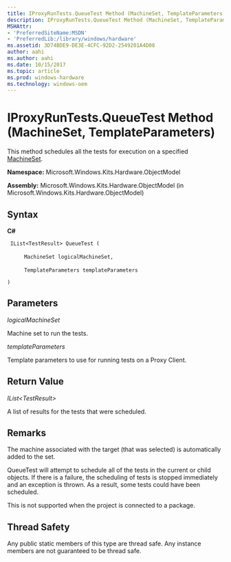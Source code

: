 ```yaml
---
title: IProxyRunTests.QueueTest Method (MachineSet, TemplateParameters)
description: IProxyRunTests.QueueTest Method (MachineSet, TemplateParameters)
MSHAttr:
- 'PreferredSiteName:MSDN'
- 'PreferredLib:/library/windows/hardware'
ms.assetid: 3D74BDE9-DE3E-4CFC-92D2-2549201A4D08
author: aahi
ms.author: aahi
ms.date: 10/15/2017
ms.topic: article
ms.prod: windows-hardware
ms.technology: windows-oem
---
```


# IProxyRunTests.QueueTest Method (MachineSet, TemplateParameters)


This method schedules all the tests for execution on a specified [MachineSet](machineset-class.md).

**Namespace:** Microsoft.Windows.Kits.Hardware.ObjectModel

**Assembly:** Microsoft.Windows.Kits.Hardware.ObjectModel (in Microsoft.Windows.Kits.Hardware.ObjectModel)

## <span id="Syntax"></span><span id="syntax"></span><span id="SYNTAX"></span>Syntax


**C#**

` IList<TestResult> QueueTest (`

          `MachineSet logicalMachineSet,`

          `TemplateParameters templateParameters`

`)`

## <span id="Parameters"></span><span id="parameters"></span><span id="PARAMETERS"></span>Parameters


*logicalMachineSet*

Machine set to run the tests.

*templateParameters*

Template parameters to use for running tests on a Proxy Client.

## <span id="Return_Value"></span><span id="return_value"></span><span id="RETURN_VALUE"></span>Return Value


*IList&lt;TestResult&gt;*

A list of results for the tests that were scheduled.

## <span id="Remarks"></span><span id="remarks"></span><span id="REMARKS"></span>Remarks


The machine associated with the target (that was selected) is automatically added to the set.

QueueTest will attempt to schedule all of the tests in the current or child objects. If there is a failure, the scheduling of tests is stopped immediately and an exception is thrown. As a result, some tests could have been scheduled.

This is not supported when the project is connected to a package.

## <span id="Thread_Safety"></span><span id="thread_safety"></span><span id="THREAD_SAFETY"></span>Thread Safety


Any public static members of this type are thread safe. Any instance members are not guaranteed to be thread safe.

 

 






